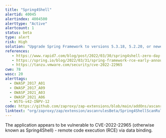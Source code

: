 ```yaml
---
title: "Spring4Shell"
alertid: 40045
alertindex: 4004500
alerttype: "Active"
alertcount: 1
status: beta
type: alert
risk: High
solution: "Upgrade Spring Framework to versions 5.3.18, 5.2.20, or newer."
references:
   - https://www.rapid7.com/blog/post/2022/03/30/spring4shell-zero-day-vulnerability-in-spring-framework/
   - https://spring.io/blog/2022/03/31/spring-framework-rce-early-announcement#vulnerability
   - https://tanzu.vmware.com/security/cve-2022-22965
cwe: 78
wasc: 20
alerttags: 
  - OWASP_2017_A01
  - OWASP_2017_A09
  - OWASP_2021_A03
  - OWASP_2021_A06
  - WSTG-v42-INPV-12
code: https://github.com/zaproxy/zap-extensions/blob/main/addOns/ascanrulesBeta/src/main/java/org/zaproxy/zap/extension/ascanrulesBeta/Spring4ShellScanRule.java
linktext: "org/zaproxy/zap/extension/ascanrulesBeta/Spring4ShellScanRule.java"
---
```

The application appears to be vulnerable to CVE-2022-22965 (otherwise known as Spring4Shell) - remote code execution (RCE) via data binding.
